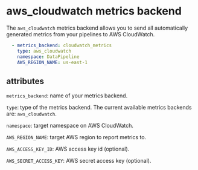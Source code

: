 <!--
Licensed to the Apache Software Foundation (ASF) under one
or more contributor license agreements.  See the NOTICE file
distributed with this work for additional information
regarding copyright ownership.  The ASF licenses this file
to you under the Apache License, Version 2.0 (the
"License"); you may not use this file except in compliance
with the License.  You may obtain a copy of the License at

  http://www.apache.org/licenses/LICENSE-2.0

Unless required by applicable law or agreed to in writing,
software distributed under the License is distributed on an
"AS IS" BASIS, WITHOUT WARRANTIES OR CONDITIONS OF ANY
KIND, either express or implied.  See the License for the
specific language governing permissions and limitations
under the License.
-->

# aws_cloudwatch metrics backend

The `aws_cloudwatch` metrics backend allows you to send all automatically generated metrics from
your pipelines to AWS CloudWatch.

```yaml
  - metrics_backend: cloudwatch_metrics
    type: aws_cloudwatch
    namespace: DataPipeline
    AWS_REGION_NAME: us-east-1
```

## attributes

`metrics_backend`: name of your metrics backend.

`type`: type of the metrics backend. The current available metrics backends are: `aws_cloudwatch`.

`namespace`: target namespace on AWS CloudWatch.

`AWS_REGION_NAME`: target AWS region to report metrics to.

`AWS_ACCESS_KEY_ID`: AWS access key id (optional).

`AWS_SECRET_ACCESS_KEY`: AWS secret access key (optional).
